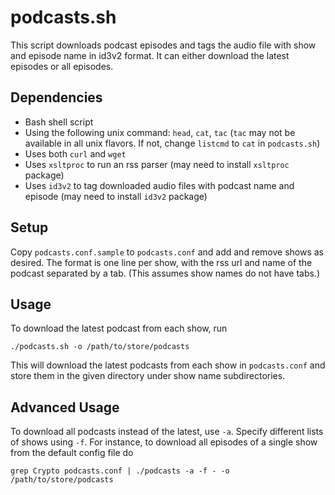 # podcasts.sh

This script downloads podcast episodes and tags the audio file with
show and episode name in id3v2 format.  It can either download the
latest episodes or all episodes.

## Dependencies

- Bash shell script
- Using the following unix command: `head`, `cat`, `tac` (`tac` may
  not be available in all unix flavors.  If not, change `listcmd` to
  `cat` in `podcasts.sh`)
- Uses both `curl` and `wget`
- Uses `xsltproc` to run an rss parser (may need to install `xsltproc`
  package)
- Uses `id3v2` to tag downloaded audio files with podcast name and
  episode (may need to install `id3v2` package)

## Setup

Copy `podcasts.conf.sample` to `podcasts.conf` and add and remove
shows as desired.  The format is one line per show, with the rss url
and name of the podcast separated by a tab.  (This assumes show names
do not have tabs.)

## Usage

To download the latest podcast from each show, run

    ./podcasts.sh -o /path/to/store/podcasts

This will download the latest podcasts from each show in
`podcasts.conf` and store them in the given directory under show name
subdirectories.

## Advanced Usage

To download all podcasts instead of the latest, use `-a`.  Specify
different lists of shows using `-f`.  For instance, to download all
episodes of a single show from the default config file do

    grep Crypto podcasts.conf | ./podcasts -a -f - -o /path/to/store/podcasts
